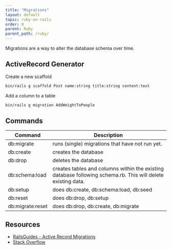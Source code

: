 ```yaml
---
title: "Migrations"
layout: default
topic: ruby-on-rails
order: 0
parent: Ruby
parent_path: /ruby/
---
```

Migrations are a way to alter the database schema over time.

## ActiveRecord Generator
Create a new scaffold
```bash
bin/rails g scaffold Post name:string title:string content:text
```

Add a column to a table
```bash
bin/rails g migration AddWeightToPeople
```

## Commands

| Command | Description |
| -- | -- |
| db:migrate | runs (single) migrations that have not run yet. |
| db:create | creates the database |
| db:drop | deletes the database |
| db:schema:load | creates tables and columns within the existing database following schema.rb. This will delete existing data. |
| db:setup | does db:create, db:schema:load, db:seed |
| db:reset | does db:drop, db:setup |
| db:migrate:reset | does db:drop, db:create, db:migrate |


## Resources
* [RailsGuides - Active Record Migrations](https://guides.rubyonrails.org/active_record_migrations.html)
* [Stack Overflow](https://stackoverflow.com/a/10302357/9080991)